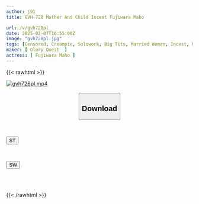 ```yaml
---
author: j91
title: GVH-728 Mother And Child Incest Fujiwara Maho

url: /v/gvh728pl
date: 2025-03-07T16:55:00Z
image: "gvh728pl.jpg"
tags: [Censored, Creampie, Solowork, Big Tits, Married Woman, Incest, Mother	]
maker: [ Glory Quest  ]
actress: [ Fujiwara Maho ]
---
```



{{< rawhtml >}}

<div class="video" data-videoid="y2Yba0rKvjfOV2">
    <a href="javascript:;">
        <img src="/v/gvh728pl/gvh728pl.jpg" width="WIDTH" height="HEIGHT" alt="gvh728pl.mp4" loading="lazy">
    </a>
</div>

<script type="text/javascript" src="https://j91.asia/asset/on-demand-st.js"></script>

<br>
  <link rel="stylesheet" href="https://j91.asia/asset/bs5.css">
  
  <center>
  <button class="btn btn-primary" type="button" data-bs-toggle="collapse" data-bs-target=".multi-collapse" aria-expanded="false" aria-controls="multiCollapseExample1 multiCollapseExample2"><h2>Download</h2></button></center>
</p>
<div class="row">
  <div class="col">
    <div class="collapse multi-collapse" id="multiCollapseExample1">
      <div class="card card-body">
	      	      <br>
<div class="buttons">  
<p><a href="/v/gvh728pl/st.html" target="_blank"><button class="btn-hover color-3"><i class="fa fa-download"></i> ST</button></a></p></div>
    </div>
  </div>
</div>
  <div class="col">
    <div class="collapse multi-collapse" id="multiCollapseExample2">
      <div class="card card-body">
	      <br>
<div class="buttons">
<p><a href="/v/gvh728pl/sw.html" target="_blank"><button class="btn-hover color-2"><i class="fa fa-download"></i> SW</button></a></p></div>
<br><br>
      </div>
    </div>
  </div>
</div>

{{< /rawhtml >}}
